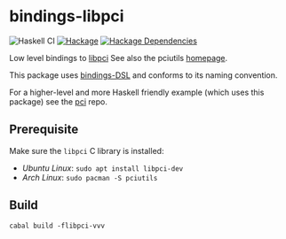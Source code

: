 # bindings-libpci
![Haskell CI](https://github.com/standardsemiconductor/bindings-libpci/workflows/Haskell%20CI/badge.svg?branch=main)
[![Hackage][hackage-badge]][hackage]
[![Hackage Dependencies][hackage-deps-badge]][hackage-deps]

Low level bindings to [libpci](https://github.com/pciutils/pciutils)
See also the pciutils [homepage](https://mj.ucw.cz/sw/pciutils/).

This package uses [bindings-DSL](http://hackage.haskell.org/package/bindings-DSL) and conforms to its naming convention.

For a higher-level and more Haskell friendly example (which uses this package) see the [pci](https://github.com/standardsemiconductor/pci) repo.

## Prerequisite
Make sure the `libpci` C library is installed:
  * *Ubuntu Linux*: `sudo apt install libpci-dev`
  * *Arch Linux*: `sudo pacman -S pciutils`

## Build
```
cabal build -flibpci-vvv
```

[hackage]:            <https://hackage.haskell.org/package/bindings-libpci>
[hackage-badge]:      <https://img.shields.io/hackage/v/bindings-libpci.svg?color=success>
[hackage-deps-badge]: <https://img.shields.io/hackage-deps/v/bindings-libpci.svg>
[hackage-deps]:       <https://packdeps.haskellers.com/feed?needle=bindings-libpci>
